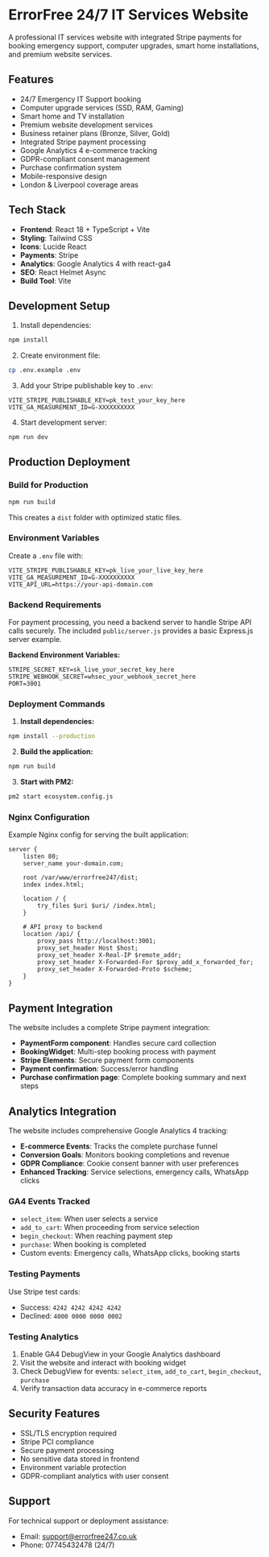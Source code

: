 # ErrorFree 24/7 IT Services Website

A professional IT services website with integrated Stripe payments for booking emergency support, computer upgrades, smart home installations, and premium website services.

## Features

- 24/7 Emergency IT Support booking
- Computer upgrade services (SSD, RAM, Gaming)
- Smart home and TV installation
- Premium website development services
- Business retainer plans (Bronze, Silver, Gold)
- Integrated Stripe payment processing
- Google Analytics 4 e-commerce tracking
- GDPR-compliant consent management
- Purchase confirmation system
- Mobile-responsive design
- London & Liverpool coverage areas

## Tech Stack

- **Frontend**: React 18 + TypeScript + Vite
- **Styling**: Tailwind CSS
- **Icons**: Lucide React
- **Payments**: Stripe
- **Analytics**: Google Analytics 4 with react-ga4
- **SEO**: React Helmet Async
- **Build Tool**: Vite

## Development Setup

1. Install dependencies:
```bash
npm install
```

2. Create environment file:
```bash
cp .env.example .env
```

3. Add your Stripe publishable key to `.env`:
```
VITE_STRIPE_PUBLISHABLE_KEY=pk_test_your_key_here
VITE_GA_MEASUREMENT_ID=G-XXXXXXXXXX
```

4. Start development server:
```bash
npm run dev
```

## Production Deployment

### Build for Production

```bash
npm run build
```

This creates a `dist` folder with optimized static files.

### Environment Variables

Create a `.env` file with:

```
VITE_STRIPE_PUBLISHABLE_KEY=pk_live_your_live_key_here
VITE_GA_MEASUREMENT_ID=G-XXXXXXXXXX
VITE_API_URL=https://your-api-domain.com
```

### Backend Requirements

For payment processing, you need a backend server to handle Stripe API calls securely. The included `public/server.js` provides a basic Express.js server example.

**Backend Environment Variables:**
```
STRIPE_SECRET_KEY=sk_live_your_secret_key_here
STRIPE_WEBHOOK_SECRET=whsec_your_webhook_secret_here
PORT=3001
```

### Deployment Commands

1. **Install dependencies:**
```bash
npm install --production
```

2. **Build the application:**
```bash
npm run build
```

3. **Start with PM2:**
```bash
pm2 start ecosystem.config.js
```

### Nginx Configuration

Example Nginx config for serving the built application:

```nginx
server {
    listen 80;
    server_name your-domain.com;
    
    root /var/www/errorfree247/dist;
    index index.html;
    
    location / {
        try_files $uri $uri/ /index.html;
    }
    
    # API proxy to backend
    location /api/ {
        proxy_pass http://localhost:3001;
        proxy_set_header Host $host;
        proxy_set_header X-Real-IP $remote_addr;
        proxy_set_header X-Forwarded-For $proxy_add_x_forwarded_for;
        proxy_set_header X-Forwarded-Proto $scheme;
    }
}
```

## Payment Integration

The website includes a complete Stripe payment integration:

- **PaymentForm component**: Handles secure card collection
- **BookingWidget**: Multi-step booking process with payment
- **Stripe Elements**: Secure payment form components
- **Payment confirmation**: Success/error handling
- **Purchase confirmation page**: Complete booking summary and next steps

## Analytics Integration

The website includes comprehensive Google Analytics 4 tracking:

- **E-commerce Events**: Tracks the complete purchase funnel
- **Conversion Goals**: Monitors booking completions and revenue
- **GDPR Compliance**: Cookie consent banner with user preferences
- **Enhanced Tracking**: Service selections, emergency calls, WhatsApp clicks

### GA4 Events Tracked

- `select_item`: When user selects a service
- `add_to_cart`: When proceeding from service selection
- `begin_checkout`: When reaching payment step
- `purchase`: When booking is completed
- Custom events: Emergency calls, WhatsApp clicks, booking starts
### Testing Payments

Use Stripe test cards:
- Success: `4242 4242 4242 4242`
- Declined: `4000 0000 0000 0002`

### Testing Analytics

1. Enable GA4 DebugView in your Google Analytics dashboard
2. Visit the website and interact with booking widget
3. Check DebugView for events: `select_item`, `add_to_cart`, `begin_checkout`, `purchase`
4. Verify transaction data accuracy in e-commerce reports

## Security Features

- SSL/TLS encryption required
- Stripe PCI compliance
- Secure payment processing
- No sensitive data stored in frontend
- Environment variable protection
- GDPR-compliant analytics with user consent

## Support

For technical support or deployment assistance:
- Email: support@errorfree247.co.uk
- Phone: 07745432478 (24/7)